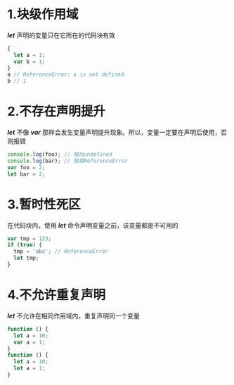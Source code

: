 # 1.块级作用域
_**let**_ 声明的变量只在它所在的代码块有效
```javascript
{
  let a = 1;
  var b = 1;
}
a // ReferenceError: a is not defined.
b // 1
```

# 2.不存在声明提升
_**let**_ 不像 _**var**_ 那样会发生变量声明提升现象。所以，变量一定要在声明后使用，否则报错
```javascript
console.log(foo); // 输出undefined
console.log(bar); // 报错ReferenceError
var foo = 2;
let bar = 2;
```

# 3.暂时性死区
在代码块内，使用 _**let**_ 命令声明变量之前，该变量都是不可用的
```javascript
var tmp = 123;
if (true) {
  tmp = 'abc'; // ReferenceError
  let tmp;
}
```

# 4.不允许重复声明
_**let**_ 不允许在相同作用域内，重复声明同一个变量
```javascript
function () {
  let a = 10;
  var a = 1;
}
function () {
  let a = 10;
  let a = 1;
}
````


